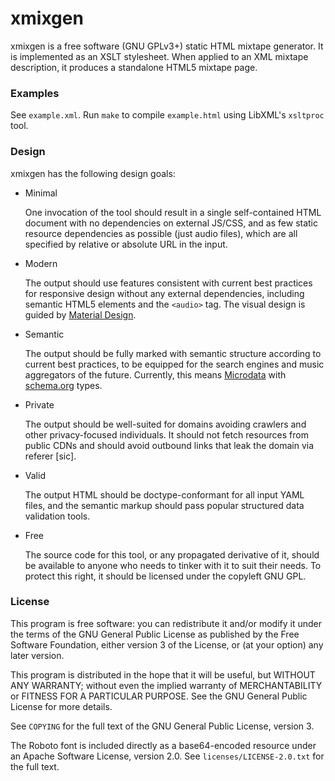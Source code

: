 xmixgen
=======

xmixgen is a free software (GNU GPLv3+) static HTML mixtape generator. It is
implemented as an XSLT stylesheet. When applied to an XML mixtape description,
it produces a standalone HTML5 mixtape page.

### Examples

See `example.xml`. Run `make` to compile `example.html` using LibXML's
`xsltproc` tool.

### Design

xmixgen has the following design goals:

  * Minimal

    One invocation of the tool should result in a single self-contained HTML
    document with no dependencies on external JS/CSS, and as few static
    resource dependencies as possible (just audio files), which are all
    specified by relative or absolute URL in the input.

  * Modern

    The output should use features consistent with current best practices for
    responsive design without any external dependencies, including semantic
    HTML5 elements and the `<audio>` tag. The visual design is guided by
    [Material Design](https://google.com/design/spec/material-design/).

  * Semantic

    The output should be fully marked with semantic structure according to
    current best practices, to be equipped for the search engines and music
    aggregators of the future. Currently, this means
    [Microdata](https://en.wikipedia.org/wiki/Microdata_%28HTML%29) with
    [schema.org](https://schema.org/docs/full.html) types.

  * Private

    The output should be well-suited for domains avoiding crawlers and other
    privacy-focused individuals. It should not fetch resources from public CDNs
    and should avoid outbound links that leak the domain via referer [sic].

  * Valid

    The output HTML should be doctype-conformant for all input YAML files, and
    the semantic markup should pass popular structured data validation tools.

  * Free

    The source code for this tool, or any propagated derivative of it, should
    be available to anyone who needs to tinker with it to suit their needs. To
    protect this right, it should be licensed under the copyleft GNU GPL.

### License

This program is free software: you can redistribute it and/or modify it under
the terms of the GNU General Public License as published by the Free Software
Foundation, either version 3 of the License, or (at your option) any later
version.

This program is distributed in the hope that it will be useful, but WITHOUT
ANY WARRANTY; without even the implied warranty of MERCHANTABILITY or FITNESS
FOR A PARTICULAR PURPOSE. See the GNU General Public License for more details.

See `COPYING` for the full text of the GNU General Public License, version 3.

The Roboto font is included directly as a base64-encoded resource under an
Apache Software License, version 2.0. See `licenses/LICENSE-2.0.txt` for the
full text.
